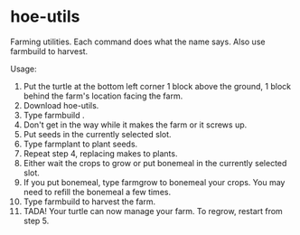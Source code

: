 hoe-utils
=========

Farming utilities. Each command does what the name says. Also use farmbuild to harvest.

Usage:

1. Put the turtle at the bottom left corner 1 block above the ground, 1 block behind the farm's location facing the farm.
2. Download hoe-utils.
3. Type farmbuild <square farm size>.
4. Don't get in the way while it makes the farm or it screws up.
5. Put seeds in the currently selected slot.
6. Type farmplant <square farm size> to plant seeds.
7. Repeat step 4, replacing makes to plants.
8. Either wait the crops to grow or put bonemeal in the currently selected slot.
9. If you put bonemeal, type farmgrow <square farm size> to bonemeal your crops. You may need to refill the bonemeal a few times.
10. Type farmbuild <square farm size> to harvest the farm.
11. TADA! Your turtle can now manage your farm. To regrow, restart from step 5.
